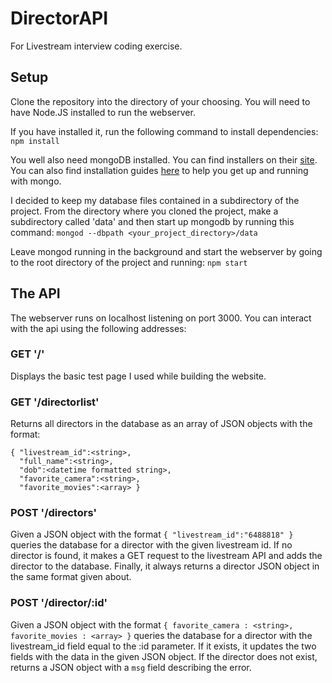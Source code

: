 # DirectorAPI
For Livestream interview coding exercise.

## Setup
Clone the repository into the directory of your choosing.  You will need to have Node.JS installed to run the webserver. 
 
If you have installed it, run the following command to install dependencies: `npm install`

You well also need mongoDB installed.  You can find installers on their [site](http://www.mongodb.org/downloads). You can also
find installation guides [here](http://docs.mongodb.org/manual/installation/) to help you get up and running with mongo.

I decided to keep my database files contained in a subdirectory of the project.  From the directory where you cloned the project,
make a subdirectory called 'data' and then start up mongodb by running this command:
`mongod --dbpath <your_project_directory>/data`

Leave mongod running in the background and start the webserver by going to the root directory of the project and running:
`npm start`

## The API
The webserver runs on localhost listening on port 3000.  You can interact with the api using the following addresses:

### GET '/'
Displays the basic test page I used while building the website.

### GET '/directorlist'
Returns all directors in the database as an array of JSON objects with the format: 
```
{ "livestream_id":<string>,
  "full_name":<string>,
  "dob":<datetime formatted string>,
  "favorite_camera":<string>,
  "favorite_movies":<array> }
```

### POST '/directors'
Given a JSON object with the format `{ "livestream_id":"6488818" }` queries the database for a director with the given livestream
id.  If no director is found, it makes a GET request to the livestream API and adds the director to the database.  Finally, it 
always returns a director JSON object in the same format given about.

### POST '/director/:id'
Given a JSON object with the format `{ favorite_camera : <string>, favorite_movies : <array> }` queries the database for a 
director with the livestream_id field equal to the :id parameter.  If it exists, it updates the two fields with the data in the
given JSON object.  If the director does not exist, returns a JSON object with a `msg` field describing the error.

